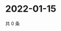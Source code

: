 # 2022-01-15

共 0 条

<!-- BEGIN WEIBO -->
<!-- 最后更新时间 Sat Jan 15 2022 07:15:41 GMT+0800 (China Standard Time) -->

<!-- END WEIBO -->
